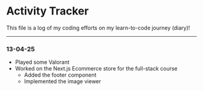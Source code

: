 # Activity Tracker

This file is a log of my coding efforts on my learn-to-code journey (diary)!

---

### 13-04-25

- Played some Valorant
- Worked on the Next.js Ecommerce store for the full-stack course
  - Added the footer component
  - Implemented the image viewer
